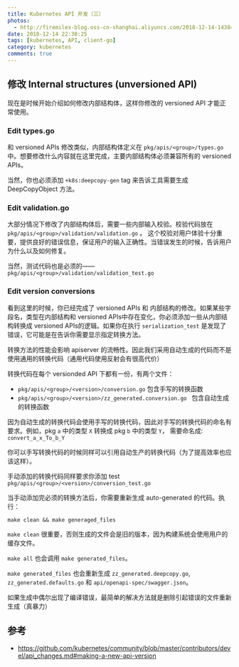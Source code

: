 ```yaml
---
title: Kubernetes API 开发（三）
photos:
  - http://firemiles-blog.oss-cn-shanghai.aliyuncs.com/2018-12-14-143845.jpg
date: 2018-12-14 22:30:25
tags: [kubernetes, API, client-go]
category: kubernetes
comments: true
---
```


## 修改 Internal structures (unversioned API)

现在是时候开始介绍如何修改内部结构体，这样你修改的 versioned API 才能正常使用。
<!--more-->

### Edit types.go

和 versioned APIs 修改类似，内部结构体定义在 `pkg/apis/<group>/types.go` 中。想要修改什么内容就在这里完成，主要内部结构体必须兼容所有的 versioned APIs。

当然，你也必须添加 `+k8s:deepcopy-gen` tag 来告诉工具需要生成 DeepCopyObject 方法。

### Edit validation.go

大部分情况下修改了内部结构体后，需要一些内部输入校验。校验代码放在 `pkg/apis/<group>/validation/validation.go` 。 这个校验对用户体验十分重要，提供良好的错误信息，保证用户的输入正确性。当错误发生的时候，告诉用户为什么以及如何修复。

当然，测试代码也是必须的—— `pkg/apis/<group>/validation/validation_test.go`

### Edit version conversions

看到这里的时候，你已经完成了 versioned APIs 和 内部结构的修改。如果某些字段名，类型在内部结构和 versioned APIs中存在变化，你必须添加一些从内部结构转换成 versioned APIs的逻辑。如果你在执行 `serialization_test` 是发现了错误，它可能是在告诉你需要显示指定转换方法。

转换方法的性能会影响 apiserver 的流畅性。因此我们采用自动生成的代码而不是使用通用的转换代码（通用代码使用反射会有很高代价）

转换代码在每个 versionded API 下都有一份，有两个文件：

- `pkg/apis/<group>/<version>/conversion.go` 包含手写的转换函数
- `pkg/apis/<group>/<version>/zz_generated.conversion.go ` 包含自动生成的转换函数

因为自动生成的转换代码会使用手写的转换代码，因此对手写的转换代码的命名有要求。例如，pkg `a` 中的类型 `X` 转换成 pkg `b` 中的类型 `Y`， 需要命名成: `convert_a_x_To_b_Y`

你可以手写转换代码的时候同样可以引用自动生产的转换代码（为了提高效率也应该这样）。

手动添加的转换代码同样要求你添加 test `pkg/apis/<group>/<version>/conversion_test.go`

当手动添加完必须的转换方法后，你需要重新生成 auto-generated 的代码。执行：

```shell
make clean && make generaged_files
```

`make clean` 很重要，否则生成的文件会是旧的版本，因为构建系统会使用用户的缓存文件。

`make all` 也会调用 `make generated_files`。

`make generated_files` 也会重新生成 `zz_generated.deepcopy.go`, `zz_generated.defaults.go` 和 `api/openapi-spec/swagger.json`。

如果生成中偶尔出现了编译错误，最简单的解决方法就是删除引起错误的文件重新生成（真暴力）

## 参考

- https://github.com/kubernetes/community/blob/master/contributors/devel/api_changes.md#making-a-new-api-version